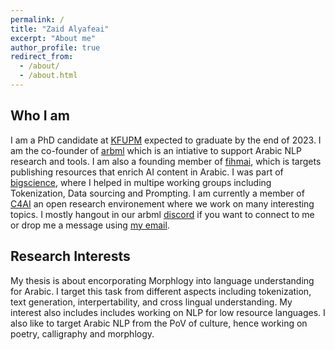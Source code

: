 ```yaml
---
permalink: /
title: "Zaid Alyafeai"
excerpt: "About me"
author_profile: true
redirect_from: 
  - /about/
  - /about.html
---
```


## Who I am
I am a PhD candidate at [KFUPM](http://www.kfupm.edu.sa/Default.aspx) expected to graduate by the end of 2023. I am the co-founder of [arbml](https://arbml.github.io/website/) which is an intiative to support Arabic NLP research and tools. I am also a founding member of [fihmai](fihm.ai), which is targets publishing resources that enrich AI content in Arabic. I was part of [bigscience](https://bigscience.huggingface.co/), where I helped in multipe working groups including Tokenization, Data sourcing and Prompting. I am currently a member of [C4AI](https://cohere.for.ai/) an open research environement where we work on many interesting topics. I mostly hangout in our arbml [discord](https://discord.gg/aN2vaec9nV) if you want to connect to me or drop me a message using <a href="mailto:alyafey22@gmail@@com"
   onmouseover="this.href=this.href.replace('@@','.')">
   my email</a>. 

## Research Interests

My thesis is about encorporating Morphlogy into language understanding for Arabic. I target this task from different aspects including tokenization, text generation, interpertability, and cross lingual understanding. My interest also includes includes working on NLP for low resource languages. I also like to target Arabic NLP from the PoV of culture, hence working on poetry, calligraphy and morphlogy. 